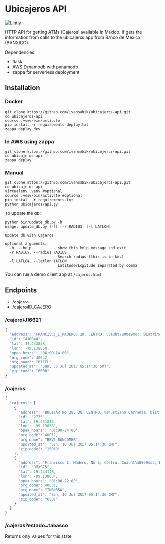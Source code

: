 Ubicajeros API
===========

[![Lintly](https://lintly.com/gh/ivansabik/ubicajeros-api/badge.svg)](https://lintly.com/gh/ivansabik/ubicajeros-api/)

HTTP API for getting ATMs (Cajeros) available in Mexico. If gets the information from calls to the ubicajeros app from Banco de Mexico (BANXICO).

Dependencies:
- flask
- AWS Dynamodb with pynamodb
- zappa for serverless deployment

## Installation

### Docker

```
git clone https://github.com/ivansabik/ubicajeros-api.git
cd ubicajeros-api
source .venv/bin/activate
pip install -r requirements-deploy.txt
zappa deploy dev
```

### In AWS using zappa

```
git clone https://github.com/ivansabik/ubicajeros-api.git
cd ubicajeros-api
zappa deploy
```

### Manual

```
git clone https://github.com/ivansabik/ubicajeros-api.git
cd ubicajeros-api
virtualenv .venv #optional
source .venv/bin/activate #optional
pip install -r requirements.txt
python ubicajeros/api.py
```

To update the db:

```
python bin/update_db.py -h
usage: update_db.py [-h] [-r RADIUS] [-l LATLON]

Update db with Cajeros

optional arguments:
  -h, --help            show this help message and exit
  -r RADIUS, --radius RADIUS
                        Search radius (this is in km.)
  -l LATLON, --latlon LATLON
                        Latitude/Logitude separated by comma
```

You can run a demo client app at `/cajeros.html`

## Endpoints

- /cajeros
- /cajero/ID_CAJERO

### /cajero/J16621

```javascript
{
  "address": "FRANCISCO_I_MADERO, 20, CENTRO, Cuauht\u00e9moc, Distrito Federal",
  "id": "A00044",
  "lat": 19.433838,
  "lon": -99.138858,
  "open_hours": "06:00-14:00",
  "org_code": 40042,
  "org_name": "MIFEL",
  "updated_at": "Sun, 16 Jul 2017 05:14:36 GMT",
  "zip_code": "6000"
}
```

### /cajeros

```javascript
{
  "cajeros": [
    {
      "address": "BOLIVAR No 38, 38, CENTRO, Venustiano Carranza, Distrito Federal",
      "id": "2775",
      "lat": 19.431813,
      "lon": -99.138561,
      "open_hours": "00:00-24:00",
      "org_code": 40012,
      "org_name": "BBVA BANCOMER",
      "updated_at": "Sun, 16 Jul 2017 05:14:36 GMT",
      "zip_code": "15000"
    },
    {
      "address": "Francisco I. Madero, No 6, Centro, Cuauht\u00e9moc, Distrito Federal",
      "id": "QMXS75",
      "lat": 19.434148,
      "lon": -99.138034,
      "open_hours": "08:00-22:00",
      "org_code": 40036,
      "org_name": "INBURSA",
      "updated_at": "Sun, 16 Jul 2017 05:14:36 GMT",
      "zip_code": "6500"
    }
  ]
}
```

### /cajeros?estado=tabasco

Returns only values for this state
